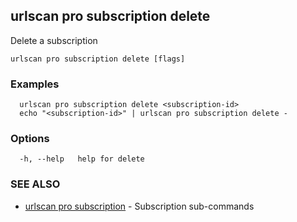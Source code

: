 ## urlscan pro subscription delete

Delete a subscription

```
urlscan pro subscription delete [flags]
```

### Examples

```
  urlscan pro subscription delete <subscription-id>
  echo "<subscription-id>" | urlscan pro subscription delete -
```

### Options

```
  -h, --help   help for delete
```

### SEE ALSO

* [urlscan pro subscription](urlscan_pro_subscription.md)	 - Subscription sub-commands

